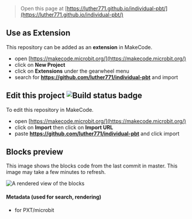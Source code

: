 
> Open this page at [https://luther771.github.io/individual-pbt/](https://luther771.github.io/individual-pbt/)

## Use as Extension

This repository can be added as an **extension** in MakeCode.

* open [https://makecode.microbit.org/](https://makecode.microbit.org/)
* click on **New Project**
* click on **Extensions** under the gearwheel menu
* search for **https://github.com/luther771/individual-pbt** and import

## Edit this project ![Build status badge](https://github.com/luther771/individual-pbt/workflows/MakeCode/badge.svg)

To edit this repository in MakeCode.

* open [https://makecode.microbit.org/](https://makecode.microbit.org/)
* click on **Import** then click on **Import URL**
* paste **https://github.com/luther771/individual-pbt** and click import

## Blocks preview

This image shows the blocks code from the last commit in master.
This image may take a few minutes to refresh.

![A rendered view of the blocks](https://github.com/luther771/individual-pbt/raw/master/.github/makecode/blocks.png)

#### Metadata (used for search, rendering)

* for PXT/microbit
<script src="https://makecode.com/gh-pages-embed.js"></script><script>makeCodeRender("{{ site.makecode.home_url }}", "{{ site.github.owner_name }}/{{ site.github.repository_name }}");</script>
